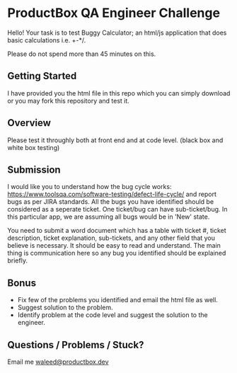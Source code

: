 ProductBox QA Engineer Challenge
=======================

Hello! Your task is to test Buggy Calculator; an html/js application that does basic calculations i.e. +-*/. 

Please do not spend more than 45 minutes on this.

## Getting Started
I have provided you the html file in this repo which you can simply download or you may fork this repository and test it. 

## Overview
Please test it throughly both at front end and at code level. (black box and white box testing)

## Submission
I would like you to understand how the bug cycle works: https://www.toolsqa.com/software-testing/defect-life-cycle/ and report bugs as per JIRA standards. All the bugs you have identified should be considered as a seperate ticket. One ticket/bug can have sub-ticket/bug. In this particular app, we are assuming all bugs would be in 'New' state. 

You need to submit a word document which has a table with ticket #, ticket description, ticket explanation, sub-tickets, and any other field that you believe is necessary. It should be easy to read and understand. The main thing is communication here so any bug you identified should be explained briefly. 

## Bonus
- Fix few of the problems you identified and email the html file as well. 
- Suggest solution to the problem. 
- Identify problem at the code level and suggest the solution to the engineer.


## Questions / Problems / Stuck?
Email me [waleed@productbox.dev](mailto:waleed@productbox.dev)
